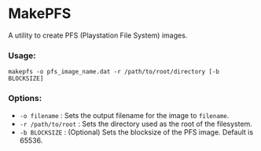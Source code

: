 # MakePFS
A utility to create PFS (Playstation File System) images.

### Usage: 
```
makepfs -o pfs_image_name.dat -r /path/to/root/directory [-b BLOCKSIZE]
```

### Options:
* `-o filename` : Sets the output filename for the image to `filename`.
* `-r /path/to/root` : Sets the directory used as the root of the filesystem.
* `-b BLOCKSIZE` : (Optional) Sets the blocksize of the PFS image. Default is 65536.